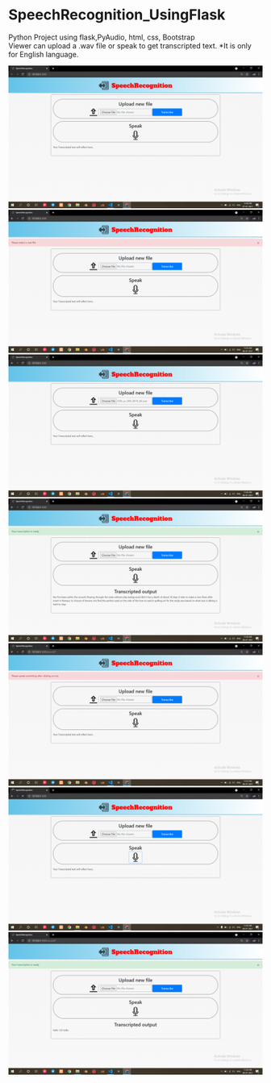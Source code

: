 # SpeechRecognition_UsingFlask
Python Project using flask,PyAudio, html, css, Bootstrap <br/>
Viewer can upload a .wav file or speak to get transcripted text. *It is only for English language. 

![alt text](Screenshots/img1.png)
![alt text](Screenshots/img2.png)
![alt text](Screenshots/img3.png)
![alt text](Screenshots/img4.png)
![alt text](Screenshots/img5.png)
![alt text](Screenshots/img6.png)
![alt text](Screenshots/img7.png)
